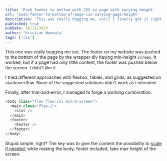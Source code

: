 ```yaml
---
title: 'Push footer to bottom with CSS on page with varying height'
url: 'push-footer-to-bottom-of-page-css-varying-page-height'
description: 'This was really bugging me, until I finally got it right. Read the whole thing in my blog.'
published: true
pubDate: 16/11/2023
author: 'Kristian Hannula'
tags: ['css']
---
```


This one was really bugging me out. The footer on my website was pushed to the bottom of the page by the wrapper div having min-height `screen`. It worked, but if a page had only little content, the footer was pushed below the screen. I didn't like it.

I tried different approaches with flexbox, tables, and grids, as suggested on stackoverflow. None of the suggested solutions didn't work as I intended.

Finally, after trial-and-error, I managed to forge a working combination:

```javascript
<body class="flex flex-col min-h-screen">
  <main class="flex-1">
    <slot />
  </main>
  <footer>
    <Footer />
  </footer>
</body>
```

Stupid simple, right? The key was to give the content the possibility to [scale if needed](https://tailwindcss.com/docs/flex#flex-1), while making the body, footer included, take max height of the screen.
